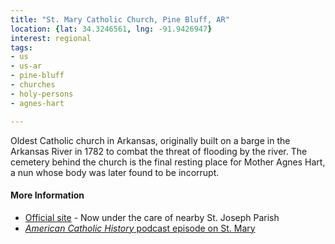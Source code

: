 ```yaml
---
title: "St. Mary Catholic Church, Pine Bluff, AR"
location: {lat: 34.3246561, lng: -91.9426947}
interest: regional
tags:
- us
- us-ar
- pine-bluff
- churches
- holy-persons
- agnes-hart

---
```



Oldest Catholic church in Arkansas, originally built on a barge in the Arkansas River in 1782 to combat the threat of flooding by the river.  The cemetery behind the church is the final resting place for Mother Agnes Hart, a nun whose body was later found to be incorrupt.

#### More Information

* [Official site](https://www.stjosephpinebluff.org/st-mary-catholic-church.html) - Now under the care of nearby St. Joseph Parish
* [*American Catholic History* podcast episode on St. Mary](https://americancatholichistory.org/old-st-mary-pine-bluff-arkansas/)





